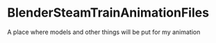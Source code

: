 # BlenderSteamTrainAnimationFiles
A place where models and other things will be put for my animation
